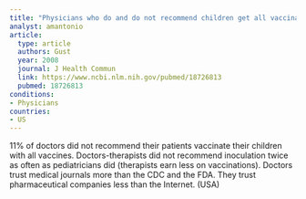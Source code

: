 ```yaml
---
title: "Physicians who do and do not recommend children get all vaccinations"
analyst: amantonio
article:
  type: article
  authors: Gust
  year: 2008
  journal: J Health Commun
  link: https://www.ncbi.nlm.nih.gov/pubmed/18726813
  pubmed: 18726813
conditions:
- Physicians
countries:
- US
---
```


11% of doctors did not recommend their patients vaccinate their children with all vaccines.
Doctors-therapists did not recommend inoculation twice as often as pediatricians did (therapists earn less on vaccinations).
Doctors trust medical journals more than the CDC and the FDA. They trust pharmaceutical companies less than the Internet. (USA)

